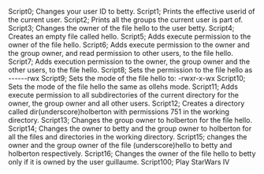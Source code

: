 Script0; Changes your user ID to betty.
Script1; Prints the effective userid of the current user.
Script2; Prints all the groups the current user is part of. 
Script3; Changes the owner of the file hello to the user betty.
Script4; Creates an empty file called hello. 
Script5; Adds execute permission to the owner of the file hello. 
Script6; Adds execute permission to the owner and the group owner, and read permission to other users, to the file hello.
Script7; Adds execution permission to the owner, the group owner and the other users, to the file hello. 
Script8; Sets the permission to the file hello as ------rwx 
Script9; Sets the mode of the file hello to: -rwxr-x-wx
Script10; Sets the mode of the file hello the same as ollehs mode. 
Script11; Adds execute permission to all subdirectories of the current directory for the owner, the group owner and all other users. 
Script12; Creates a directory called dir(underscore)holberton with permissions 751 in the working directory.
Script13; Changes the group owner to holberton for the file hello.
Script14; Changes the owner to betty and the group owner to holberton for all the files and directories in the working directory. 
Script15; changes the owner and the group owner of the file (underscore)hello to betty and holberton respectively.
Script16; Changes the owner of the file hello to betty only if it is owned by the user guillaume.
Script100; Play StarWars IV
